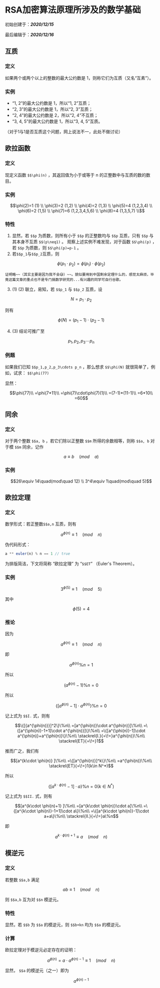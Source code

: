 # RSA加密算法原理所涉及的数学基础

初始创建于：***2020/12/15***

最后编辑于：***2020/12/16***

## 互质

### 定义

如果两个或两个以上的整数的最大公约数是 1，则称它们为互质（又名“互素”）。

### 实例

* “1, 2”的最大公约数是 1，所以“1, 2”互质；
* “2, 3”的最大公约数是 1，所以“2, 3”互质；
* “2, 4”的最大公约数是 2，所以“2, 4”不互质；
* “3, 4, 5”的最大公约数是 1，所以“3, 4, 5”互质。

（对于1与1是否互质这个问题，网上说法不一，此处不做讨论）

## 欧拉函数

### 定义

现定义函数
``$$\phi(n)`` ，其返回值为小于或等于 n 的正整数中与互质的数的数目。

### 实例

```math
\phi(2)=1 (1) \\
\phi(3)=2 (1,2) \\
\phi(4)=2 (1,3) \\
\phi(5)=4 (1,2,3,4) \\
\phi(6)=2 (1,5) \\
\phi(7)=6 (1,2,3,4,5,6) \\
\phi(8)=4 (1,3,5,7) \\
```

### 特性

1. 显然，若 ``$$p`` 为质数，则所有小于 ``$$p`` 的正整数均与 ``$$p`` 互质，只有 ``$$p`` 与其本身不互质  ``$$(p\neq1)`` 。
   观察上述实例不难发现，对于函数 ``$$\phi(p)`` ，若 ``$$p`` 为质数，则 ``$$\phi(p)=p-1`` 。
2. 若``$$p_1``与``$$p_2``互质，则
```math
\phi(p_1\cdot p_2)=\phi(p_1)\cdot\phi(p_2)
```
	证明略~~（其实主要是因为我不会😅）~~。貌似要用到中国剩余定理什么的，感觉太麻烦，毕竟这篇文章的重点也不是专门搞数学研究的...有兴趣的同学可自行谷歌。
3. (1) (2) 联立，易知，若 ``$$p_1`` 与 ``$$p_2`` 互质，设
```math
N=p_1\cdot p_2
```
则有
```math
\phi(N)=(p_1-1)\cdot(p_2-1)
```
4. (3) 结论可推广至
```math
p_1,p_2,p_3\cdots p_n
```

### 例题

如果我们已知
``$$p_1,p_2,p_3\cdots p_n``
，那么想求
``$$\phi(N)``
就很简单了，例如，试求：
``$$\phi(77)``

显然：
```math
\phi(77)\\
=\phi(7*11)\\
=\phi(7)\cdot\phi(7)(1)\\
=(7-1)*(11-1)\\
=6*10\\
=60
```

## 同余

### 定义

对于两个整数 ``$$a, b`` ，若它们除以正整数 ``$$m`` 所得的余数相等，则称 ``$$a, b`` 对于模 ``$$m`` 同余，记作 
```math
a\equiv b\quad(mod\quad a)
```

### 实例

```math
26\equiv 14\quad(mod\quad 12) \\
3^4\equiv 1\quad(mod\quad 5)
```

## 欧拉定理

### 定义

数学形式：若正整数``$$a,n`` 互质，则有
```math
a^{\phi(n)}\equiv 1\quad(mod\quad n)
```

伪代码形式：

```js
a ** euler(n) % n == 1 // true
```

为排版简洁，下文将简称 “欧拉定理” 为 “``$$ET``” （Euler's Theorem）。
### 实例

```math
3^{\phi(5)}\equiv 1\quad(mod\quad 5)
```
其中 
```math
\phi(5)= 4
```

### 推论

因为
```math
a^{\phi(n)}\equiv 1\quad(mod\quad n)
```
即
```math
a^{\phi(n)}\%n=1
```
所以
```math
(a^{\phi(n)}-1)\%n=0
```
所以
```math
\{[a^{\phi(n)}-1]\cdot a^{\phi(n)}\}\%n=0
```
记上式为 ``$$I.`` 式，则有
```math
\{[{a^{\phi(n)}}]^2\}\%n\\
=[a^{\phi(n)}\cdot a^{\phi(n)}]\%n\\
=\{[a^{\phi(n)}-1+1]\cdot a^{\phi(n)}]\}\%n\\
=\{[a^{\phi(n)}-1]\cdot a^{\phi(n)}+a^{\phi(n)}\}\%n\\
\stackrel{I.}{=\!=}a^{\phi(n)}\%n\\
\stackrel{ET}{=\!=}1
```
推而广之，我们有
```math
[a^{k\cdot \phi(n)} ]\%n\\
=\{[a^{\phi(n)}]^k\}\%n\\
=a^{\phi(n)}\%n\\
\stackrel{ET}{=\!=}1(k\in N^*)
```
所以
```math
\{[a^{k\cdot \phi(n)}-1]\cdot a\}\%n=0(k\in N^*)
```
记上式为 ``$$II.`` 式，则有
```math
[a^{k\cdot \phi(n)+1} ]\%n\\
=[a^{k\cdot \phi(n)}\cdot a]\%n\\
=\{[a^{k\cdot \phi(n)}-1+1]\cdot a\}\%n\\
=\{[a^{k\cdot \phi(n)}-1]\cdot a+a\}\%n\\
\stackrel{II.}{=\!=}a\%n
```
即
```math
a^{k\cdot \phi(n)+1}\equiv a\quad(mod\quad n)
```

## 模逆元

### 定义

若整数 ```$$a,b``` 满足 
```math
ab\equiv1\quad(mod\quad n)
```
则 ```$$a,b``` 互为对 ```$$n``` 模逆元。

### 特性

显然，若 ```$$b``` 为 ```$$a``` 的模逆元，则 ```$$b+kn``` 均为 ```$$a``` 的模逆元。

### 计算

欧拉定理对于模逆元必定存在的证明：
```math
a^{\phi(n)}=a\cdot a^{\phi(n)-1}\equiv1\quad(mod\quad n)
```
显然， ``$$a`` 的模逆元（之一）即为
```math
a^{\phi(n)-1}
```





